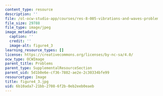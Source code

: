 ```yaml
---
content_type: resource
description: ''
file: /ol-ocw-studio-app/courses/res-8-005-vibrations-and-waves-problem-solving-fall-2012/6b10ada721bb27086f2b0eb2eeb0eaeb_figure4_3.jpg
file_size: 29788
file_type: image/jpeg
image_metadata:
  caption: ''
  credit: ''
  image-alt: figure4_3
learning_resource_types: []
license: https://creativecommons.org/licenses/by-nc-sa/4.0/
ocw_type: OCWImage
parent_title: Problems
parent_type: SupplementalResourceSection
parent_uid: 5d1b0e6e-cf36-7882-ae2e-2c30334bfe99
resourcetype: Image
title: figure4_3.jpg
uid: 6b10ada7-21bb-2708-6f2b-0eb2eeb0eaeb
---
```

